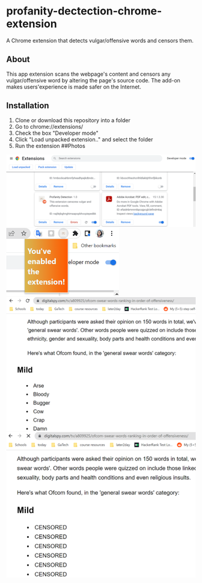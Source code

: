 # profanity-dectection-chrome-extension
A Chrome extension that detects vulgar/offensive words and censors them.
## About
This app extension scans the webpage's content and censors any vulgar/offensive word by altering the page's source code. The add-on makes users'experience is made safer on the Internet.
## Installation
1. Clone or download this repository into a folder
2. Go to chrome://extensions/
3. Check the box "Developer mode"
4. Click "Load unpacked extension.." and select the folder
5. Run the extension
##Photos
<img src="illustration/extension.png" width="800px">


<img src="illustration/extensionIcon.png" width="300px">


<img src="illustration/webscreenshot.png" width="550px">


<img src="illustration/censored.png" width="600px">

